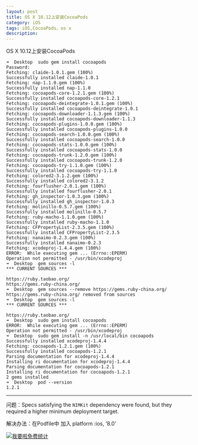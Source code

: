```yaml
---
layout: post
title: OS X 10.12上安装CocoaPods
category: iOS
tags: iOS,CocoaPods，os x
description:
---
```


OS X 10.12上安装CocoaPods


    ➜  Desktop  sudo gem install cocoapods
    Password:
    Fetching: claide-1.0.1.gem (100%)
    Successfully installed claide-1.0.1
    Fetching: nap-1.1.0.gem (100%)
    Successfully installed nap-1.1.0
    Fetching: cocoapods-core-1.2.1.gem (100%)
    Successfully installed cocoapods-core-1.2.1
    Fetching: cocoapods-deintegrate-1.0.1.gem (100%)
    Successfully installed cocoapods-deintegrate-1.0.1
    Fetching: cocoapods-downloader-1.1.3.gem (100%)
    Successfully installed cocoapods-downloader-1.1.3
    Fetching: cocoapods-plugins-1.0.0.gem (100%)
    Successfully installed cocoapods-plugins-1.0.0
    Fetching: cocoapods-search-1.0.0.gem (100%)
    Successfully installed cocoapods-search-1.0.0
    Fetching: cocoapods-stats-1.0.0.gem (100%)
    Successfully installed cocoapods-stats-1.0.0
    Fetching: cocoapods-trunk-1.2.0.gem (100%)
    Successfully installed cocoapods-trunk-1.2.0
    Fetching: cocoapods-try-1.1.0.gem (100%)
    Successfully installed cocoapods-try-1.1.0
    Fetching: colored2-3.1.2.gem (100%)
    Successfully installed colored2-3.1.2
    Fetching: fourflusher-2.0.1.gem (100%)
    Successfully installed fourflusher-2.0.1
    Fetching: gh_inspector-1.0.3.gem (100%)
    Successfully installed gh_inspector-1.0.3
    Fetching: molinillo-0.5.7.gem (100%)
    Successfully installed molinillo-0.5.7
    Fetching: ruby-macho-1.1.0.gem (100%)
    Successfully installed ruby-macho-1.1.0
    Fetching: CFPropertyList-2.3.5.gem (100%)
    Successfully installed CFPropertyList-2.3.5
    Fetching: nanaimo-0.2.3.gem (100%)
    Successfully installed nanaimo-0.2.3
    Fetching: xcodeproj-1.4.4.gem (100%)
    ERROR:  While executing gem ... (Errno::EPERM)
    Operation not permitted - /usr/bin/xcodeproj
    ➜  Desktop  gem sources -l
    *** CURRENT SOURCES ***

    https://ruby.taobao.org/
    https://gems.ruby-china.org/
    ➜  Desktop  gem sources --remove https://gems.ruby-china.org/
    https://gems.ruby-china.org/ removed from sources
    ➜  Desktop  gem sources -l                                   
    *** CURRENT SOURCES ***

    https://ruby.taobao.org/
    ➜  Desktop  sudo gem install cocoapods
    ERROR:  While executing gem ... (Errno::EPERM)
    Operation not permitted - /usr/bin/xcodeproj
    ➜  Desktop  sudo gem install -n /usr/local/bin cocoapods
    Successfully installed xcodeproj-1.4.4
    Fetching: cocoapods-1.2.1.gem (100%)
    Successfully installed cocoapods-1.2.1
    Parsing documentation for xcodeproj-1.4.4
    Installing ri documentation for xcodeproj-1.4.4
    Parsing documentation for cocoapods-1.2.1
    Installing ri documentation for cocoapods-1.2.1
    2 gems installed
    ➜  Desktop  pod --version
    1.2.1


---

问题：Specs satisfying the `NIMKit` dependency were found, but they required a higher minimum deployment target.

解决办法：在Podfile中 加入 platform :ios, ‘8.0’





<script language="javascript" type="text/javascript" src="//js.users.51.la/19176892.js"></script>
<noscript><a href="//www.51.la/?19176892" target="_blank"><img alt="&#x6211;&#x8981;&#x5566;&#x514D;&#x8D39;&#x7EDF;&#x8BA1;" src="//img.users.51.la/19176892.asp" style="border:none" /></a></noscript>
